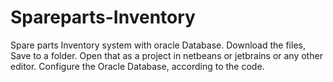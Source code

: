 # Spareparts-Inventory
Spare parts Inventory system with oracle Database.
Download the files, Save to a folder. Open that as a project in netbeans or jetbrains or any other editor.
Configure the Oracle Database, according to the code.
